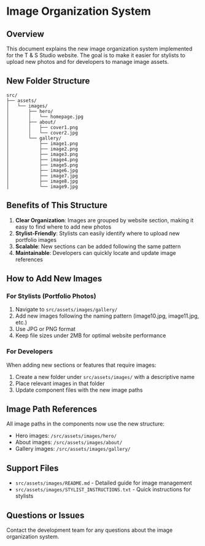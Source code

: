 # Image Organization System

## Overview

This document explains the new image organization system implemented for the T & S Studio website. The goal is to make it easier for stylists to upload new photos and for developers to manage image assets.

## New Folder Structure

```
src/
├── assets/
│   └── images/
│       ├── hero/
│       │   └── homepage.jpg
│       ├── about/
│       │   ├── cover1.png
│       │   └── cover2.jpg
│       └── gallery/
│           ├── image1.png
│           ├── image2.png
│           ├── image3.png
│           ├── image4.png
│           ├── image5.png
│           ├── image6.jpg
│           ├── image7.jpg
│           ├── image8.jpg
│           └── image9.jpg
```

## Benefits of This Structure

1. **Clear Organization**: Images are grouped by website section, making it easy to find where to add new photos
2. **Stylist-Friendly**: Stylists can easily identify where to upload new portfolio images
3. **Scalable**: New sections can be added following the same pattern
4. **Maintainable**: Developers can quickly locate and update image references

## How to Add New Images

### For Stylists (Portfolio Photos)

1. Navigate to `src/assets/images/gallery/`
2. Add new images following the naming pattern (image10.jpg, image11.jpg, etc.)
3. Use JPG or PNG format
4. Keep file sizes under 2MB for optimal website performance

### For Developers

When adding new sections or features that require images:
1. Create a new folder under `src/assets/images/` with a descriptive name
2. Place relevant images in that folder
3. Update component files with the new image paths

## Image Path References

All image paths in the components now use the new structure:
- Hero images: `/src/assets/images/hero/`
- About images: `/src/assets/images/about/`
- Gallery images: `/src/assets/images/gallery/`

## Support Files

- `src/assets/images/README.md` - Detailed guide for image management
- `src/assets/images/STYLIST_INSTRUCTIONS.txt` - Quick instructions for stylists

## Questions or Issues

Contact the development team for any questions about the image organization system.